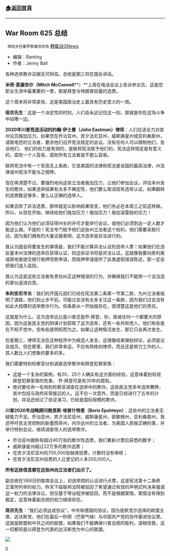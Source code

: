 ###  [:house:返回首頁](https://github.com/ourhimalayas/txt)
---

## War Room 625 总结
` 西班牙巴塞罗那喜悦农场` [轉載自GNews](https://gnews.org/zh-hans/711869/)

- 编辑：Ranting
- 作者：Jenny Ball


各种选举欺诈证据无可辩驳。总统星期三将在国会讲话。

**米奇·麦康奈尔（Mitch McConnell****）**上周在电话会议上告诉参议员，这是您职业生涯中最重要的一票，那是拜登与特朗普较量的选票。

这个周末将非常紧张，这是美国政治史上最具有历史意义的一周。

**班农先生**：这是一个决定性的时刻，人们会永远记住这一刻，那就是你在这场斗争中站哪一边。

**2020****年川普竞选活动的约翰·伊士曼（John Eastman****）律师**：人们应该全力对其州议员施加压力。如果您在乔治亚州，宾夕法尼亚州，威斯康星州或亚利桑那州，请致电您的立法者，要求他们召开宪法规定的会议。没有任何人可以限制他们，告诉他们， 他们的权力是有效的，是联邦宪法赋予他们的，宪法这样规定是有意义的，腐败一个人容易，腐败所有立法者就不那么容易。

联邦宪法中有一个至高无上条款，它说美国的法律和宪法是该国的最高法律，州法律或州宪法不能与之相悖。

现在再清楚不过，要强烈地向这些立法者施加压力，让他们参加会议，评估本州发生的欺诈，如果选举结果有太多不确定性，他们要么取消现有选举认证，如果翻转的选票数足够多，要么认正确的选举人。

如果去除了非法选票，那样就足以影响结果改变，他们务必在本周三之前这样做。所以，从现在开始，继续给他们施加压力！施加压力！施加滚雷般的压力！

因为他们认为他们必须征得州长的许可才能举行会议，或他们必须到达一定人数才能这么做。不是的！宪法专门赋予他们这些州立法者这个权利，他们需要采取行动，因为我们拥有的大量证据表明，这次选举是非法进行的。

我认为国会将要发生的事情是，我们不能计算非法认证的选举人票！如果他们在违反基本州法律的选举后获得认证，则这些证书将是非法认证。这就像我要向房利美或房地美提交银行抵押贷款申请，而抵押申请提供了此类虚假错误陈述，那一定会把我们送入监狱。

我认为这是这些立法者有责任纠正这种错误的行为，并确保我们不能把一个没当选的家伙送进白宫。

**朱利安尼市长**：我们的开国元勋们已经在宪法第二条第一节第二款，为州立法者指明了道路，他们则止步不前。可能过去没有太多关注这一条款，因为我们过去没有如此大规模的选举欺诈行为。但条款从一开始就存在，很清楚这是他们的责任。

这就是为什么，这次选举远比是川普还是乔·拜登，你，我或任何一个都要大的原因，因为这是民主党的阴谋计划窃取了这次选举，还有一些共和党人，他们有些是在不知不觉中，但有些是明知而为之。如果让这种情况发生，那它只会再次发生。

在星期三，律师无法在这种程序中为候选人发言，这很像结束弹劾辩论，必须是议会成员，但在那里，我们非常幸运，不仅有熟练的律师，而且还是努力工作的人，其人数比人们想象的要多的多。

我们需要特别检察官分别调查选举欺诈和拜登犯罪家族：

- 这是一个复杂的案例，有20，25个人确实有这方面的经验，这意味着别轻视拜登犯罪家族的危害， 乔·拜登可是有30年的腐败。
- 绝对要任命一名特别检察官调查在选举中的欺诈。这些民主党多年选举舞弊，其中包括与政府非常接近的人。这不仅一次意外，而是已经进行了五年的计划，并且还经过了验证演习，已经是国际规模的欺诈。


**川普2020年战略顾问鲍里斯·埃普什特恩（Boris Epshteyn）**：这些州的立法者无疑能力不足。乔治亚州，宾夕法尼亚州，威斯康星州，密歇根州，亚利桑那州，我还呼吁民主党控制的新墨西哥州，内华达州的立法者，为美国人民做正确的事，并举行特别会议，继续调查惊人的选举欺诈。

- 乔治亚州据称有超过40万张的欺诈性选票，我们重新计票后获悉的数字；
- 威斯康星州超过22万多的欺诈选票；
- 在宾夕法尼亚州的700,000张缺席投票，计数时没有审核；
- 在宾夕法尼亚州投票的人比登记的人多200,000人。


**所有这些信息都在这些州向立法者们出示了。**

副总统在1月6日的联席会议上，对选举团的认证进行点票，这是宪法第十二条修正案所列举的权力。昨天下级联邦法院被驳回了希望通过有效的声明式判决来强调这一权力的法律诉讼，但仅基于常设程序被驳回，而不是根据案情。案情没有得到裁定，这意味着副总统的权力继续存在。

**班农先生**：“我们必须达成协议”，中共和德国的协议，因为是默克尔选择的欧盟主席，达沃斯党，他们在最后一秒把（巴黎气候）与中国共产党的协作塞进协议里。这就是欧盟和中共之间的联盟，如果我们不能确保川普总统的胜利，请相信我，这一切都将是以拜登为代表的达沃斯党为中心的联盟。



![]()![](https://gnews.org/wp-content/uploads/2021/01/农场.png)

0
